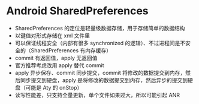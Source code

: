 # Android SharedPreferences
- SharedPreferences 的定位是轻量级数据存储，用于存储简单的数据结构
- 以键值对形式存储在 xml 文件里
- 可以保证线程安全（内部有很多 synchronized 的逻辑）、不过进程间是不安全的（SharedPreferences 有内存缓存）
- commit 有返回值，apply 无返回值
- 官方推荐考虑改用 apply 替代 commit
- apply 异步保存、commit 同步提交，commit 将修改的数据提交到内存，然后同步提交到硬盘，apply 是将修改的数据提交到内存，然后异步的提交到硬盘（可能是 Aty 的 onStop）
- 读写性能差，只支持全量更新，单个文件如果过大，所以可能引起 ANR